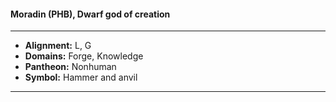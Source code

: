 #### Moradin (PHB), Dwarf god of creation
___

- **Alignment:** L, G
- **Domains:** Forge, Knowledge
- **Pantheon:** Nonhuman
- **Symbol:** Hammer and anvil
___
